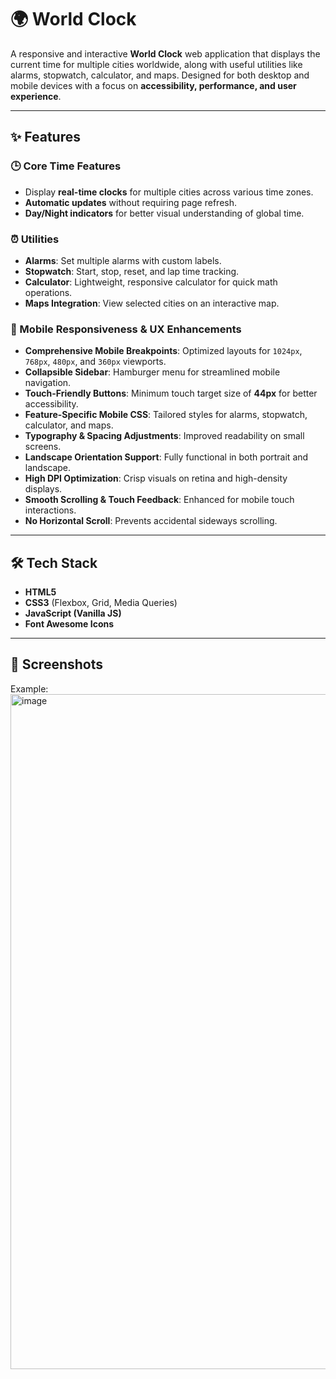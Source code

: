 # 🌍 World Clock

A responsive and interactive **World Clock** web application that displays the current time for multiple cities worldwide, along with useful utilities like alarms, stopwatch, calculator, and maps. Designed for both desktop and mobile devices with a focus on **accessibility, performance, and user experience**.

---

## ✨ Features

### 🕒 Core Time Features
- Display **real-time clocks** for multiple cities across various time zones.
- **Automatic updates** without requiring page refresh.
- **Day/Night indicators** for better visual understanding of global time.

### ⏰ Utilities
- **Alarms**: Set multiple alarms with custom labels.
- **Stopwatch**: Start, stop, reset, and lap time tracking.
- **Calculator**: Lightweight, responsive calculator for quick math operations.
- **Maps Integration**: View selected cities on an interactive map.

### 📱 Mobile Responsiveness & UX Enhancements
- **Comprehensive Mobile Breakpoints**: Optimized layouts for `1024px`, `768px`, `480px`, and `360px` viewports.
- **Collapsible Sidebar**: Hamburger menu for streamlined mobile navigation.
- **Touch-Friendly Buttons**: Minimum touch target size of **44px** for better accessibility.
- **Feature-Specific Mobile CSS**: Tailored styles for alarms, stopwatch, calculator, and maps.
- **Typography & Spacing Adjustments**: Improved readability on small screens.
- **Landscape Orientation Support**: Fully functional in both portrait and landscape.
- **High DPI Optimization**: Crisp visuals on retina and high-density displays.
- **Smooth Scrolling & Touch Feedback**: Enhanced for mobile touch interactions.
- **No Horizontal Scroll**: Prevents accidental sideways scrolling.

---

## 🛠️ Tech Stack
- **HTML5**
- **CSS3** (Flexbox, Grid, Media Queries)
- **JavaScript (Vanilla JS)**
- **Font Awesome Icons**
---

## 📸 Screenshots
Example:
<img width="1920" height="1080" alt="image" src="https://github.com/user-attachments/assets/44c9cb50-61a7-4352-8f79-29878354fee5" />


